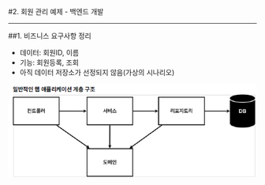 #2. 회원 관리 예제 - 백엔드 개발

---

##1. 비즈니스 요구사항 정리
+ 데이터: 회원ID, 이름
+ 기능: 회원등록, 조회
+ 아직 데이터 저장소가 선정되지 않음(가상의 시나리오)

![img1](./img/img1.PNG)
